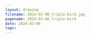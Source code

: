 ```yaml
---
layout: drawing
filename: 2024-03-06_triple-bird.jpg
pagename: 2024-03-06_triple-bird
date: 2024-03-06
tags:
---
```

